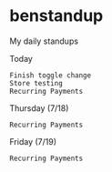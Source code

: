 # benstandup
My daily standups

Today
    
    Finish toggle change
    Store testing
    Recurring Payments

Thursday (7/18)

    Recurring Payments

Friday (7/19)

    Recurring Payments

